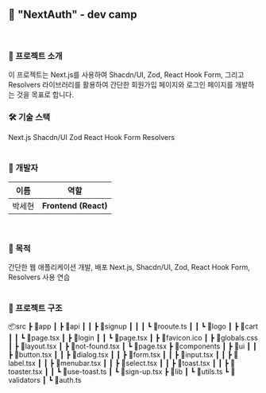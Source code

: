 ## 🚀 "NextAuth" - dev camp

<br/>

### 🌟 프로젝트 소개

이 프로젝트는 Next.js를 사용하여 Shacdn/UI, Zod, React Hook Form, 그리고 Resolvers 라이브러리를 활용하여 간단한 회원가입 페이지와 로그인 페이지를 개발하는 것을 목표로 합니다.
<br/>

### 🛠️ 기술 스택

<div>Next.js
Shacdn/UI
Zod
React Hook Form
Resolvers</div>
<br/>

### 👥 개발자

| 이름   | 역할                 |
| ------ | -------------------- |
| 박세현 | **Frontend (React)** |

<br/>

### 📄 목적

<div>간단한 웹 애플리케이션 개발, 배포
Next.js, Shacdn/UI, Zod, React Hook Form, Resolvers 사용 연습</div>

<br/>

### 🔧 프로젝트 구조

<div>
📦src
 ┣ 📂app
 ┃ ┣ 📂api
 ┃ ┃ ┣ 📂signup
 ┃ ┃ ┃ ┗ 📜rooute.ts
 ┃ ┃ ┗ 📜logo
 ┃ ┣ 📂cart
 ┃ ┃ ┗ 📜page.tsx
 ┃ ┣ 📂login
 ┃ ┃ ┗ 📜page.tsx
 ┃ ┣ 📜favicon.ico
 ┃ ┣ 📜globals.css
 ┃ ┣ 📜layout.tsx
 ┃ ┣ 📜not-found.tsx
 ┃ ┗ 📜page.tsx
 ┣ 📂components
 ┃ ┣ 📂ui
 ┃ ┃ ┣ 📜button.tsx
 ┃ ┃ ┣ 📜dialog.tsx
 ┃ ┃ ┣ 📜form.tsx
 ┃ ┃ ┣ 📜input.tsx
 ┃ ┃ ┣ 📜label.tsx
 ┃ ┃ ┣ 📜menubar.tsx
 ┃ ┃ ┣ 📜select.tsx
 ┃ ┃ ┣ 📜toast.tsx
 ┃ ┃ ┣ 📜toaster.tsx
 ┃ ┃ ┗ 📜use-toast.ts
 ┃ ┗ 📜sign-up.tsx
 ┣ 📂lib
 ┃ ┗ 📜utils.ts
 ┗ 📂validators
 ┃ ┗ 📜auth.ts
</div>
<br/>
